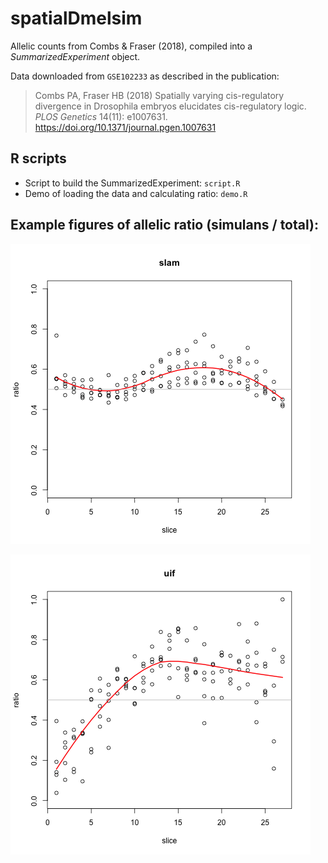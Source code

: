 # spatialDmelsim

Allelic counts from Combs & Fraser (2018), compiled into a *SummarizedExperiment* object.

Data downloaded from `GSE102233` as described in the publication:

> Combs PA, Fraser HB (2018) 
> Spatially varying cis-regulatory divergence in Drosophila embryos 
> elucidates cis-regulatory logic. 
> *PLOS Genetics* 14(11): e1007631. 
> https://doi.org/10.1371/journal.pgen.1007631

## R scripts

* Script to build the SummarizedExperiment: `script.R`
* Demo of loading the data and calculating ratio: `demo.R`

## Example figures of allelic ratio (simulans / total):

![slam](fig/slam.png)

![uif](fig/uif.png)


